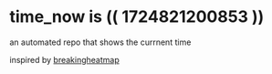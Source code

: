 # time_now is (( 1724821200853 ))

an automated repo that shows the currnent time

inspired by [breakingheatmap](https://github.com/breakingheatmap/breakingheatmap)